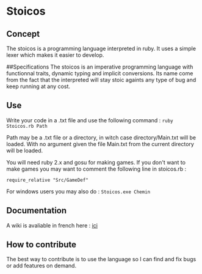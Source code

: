 # Stoicos
## Concept
The stoicos is a programming language interpreted in ruby.
It uses a simple lexer which makes it easier to develop.

##Specifications
The stoicos is an imperative programming language with functionnal traits, dynamic typing
and implicit conversions. Its name come from the fact that the interpreted will stay
stoic againts any type of bug and keep running at any cost.

## Use
Write your code in a .txt file and use the following command :
`ruby Stoicos.rb Path`

Path may be a .txt file or a directory, in witch case directory/Main.txt will be loaded.
With no argument given the file Main.txt from the current directory will be loaded.

You will need ruby 2.x and gosu for making games.
If you don't want to make games you may want to comment the following line in stoicos.rb :

`require_relative "Src/GameDef"`

For windows users you may also do :
`Stoicos.exe Chemin`

## Documentation

A wiki is avaliable in french here : [ici](https://github.com/HellperKK/Stoicos/wiki)

## How to contribute

The best way to contribute is to use the language so I can find and fix bugs or
add features on demand. 
